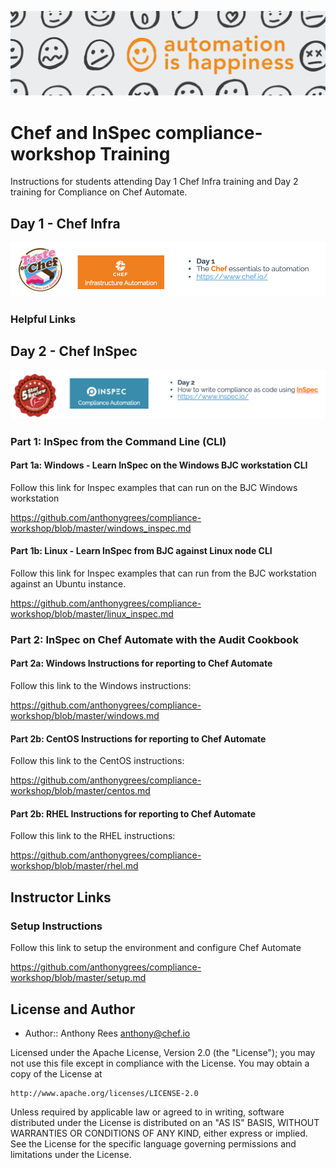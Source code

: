 ![Chef Header](/images/Header.png)
# Chef and InSpec compliance-workshop Training

Instructions for students attending Day 1 Chef Infra training and Day 2 training for Compliance on Chef Automate.


## Day 1 - Chef Infra
![Chef Infra](/images/ChefInfra.png)
### Helpful Links



## Day 2 - Chef InSpec
![Chef InSpec](/images/ChefInSpec.png)
### Part 1: InSpec from the Command Line (CLI)

#### Part 1a: Windows - Learn InSpec on the Windows BJC workstation CLI
Follow this link for Inspec examples that can run on the BJC Windows workstation

https://github.com/anthonygrees/compliance-workshop/blob/master/windows_inspec.md

#### Part 1b: Linux - Learn InSpec from BJC against Linux node CLI
Follow this link for Inspec examples that can run from the BJC workstation against an Ubuntu instance.

https://github.com/anthonygrees/compliance-workshop/blob/master/linux_inspec.md

### Part 2: InSpec on Chef Automate with the Audit Cookbook

#### Part 2a: Windows Instructions for reporting to Chef Automate
Follow this link to the Windows instructions:

https://github.com/anthonygrees/compliance-workshop/blob/master/windows.md


#### Part 2b: CentOS Instructions for reporting to Chef Automate
Follow this link to the CentOS instructions:

https://github.com/anthonygrees/compliance-workshop/blob/master/centos.md


#### Part 2b: RHEL Instructions for reporting to Chef Automate
Follow this link to the RHEL instructions:

https://github.com/anthonygrees/compliance-workshop/blob/master/rhel.md


## Instructor Links
### Setup Instructions
Follow this link to setup the environment and configure Chef Automate

https://github.com/anthonygrees/compliance-workshop/blob/master/setup.md


## License and Author

* Author:: Anthony Rees <anthony@chef.io>

Licensed under the Apache License, Version 2.0 (the "License");
you may not use this file except in compliance with the License.
You may obtain a copy of the License at

    http://www.apache.org/licenses/LICENSE-2.0

Unless required by applicable law or agreed to in writing, software
distributed under the License is distributed on an "AS IS" BASIS,
WITHOUT WARRANTIES OR CONDITIONS OF ANY KIND, either express or implied.
See the License for the specific language governing permissions and
limitations under the License.
